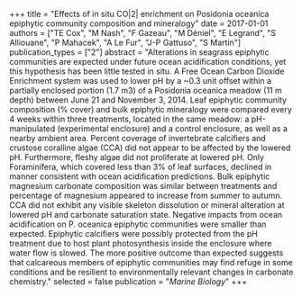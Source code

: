 +++
title = "Effects of in situ CO|2| enrichment on Posidonia oceanica epiphytic community composition and mineralogy"
date = 2017-01-01
authors = ["TE Cox", "M Nash", "F Gazeau", "M Déniel", "E Legrand", "S Alliouane", "P Mahacek", "A Le Fur", "J-P Gattuso", "S Martin"]
publication_types = ["2"]
abstract = "Alterations in seagrass epiphytic communities are expected under future ocean acidification conditions, yet this hypothesis has been little tested in situ. A Free Ocean Carbon Dioxide Enrichment system was used to lower pH by a ~0.3 unit offset within a partially enclosed portion (1.7 m3) of a Posidonia oceanica meadow (11 m depth) between June 21 and November 3, 2014. Leaf epiphytic community composition (% cover) and bulk epiphytic mineralogy were compared every 4 weeks within three treatments, located in the same meadow: a pH-manipulated (experimental enclosure) and a control enclosure, as well as a nearby ambient area. Percent coverage of invertebrate calcifiers and crustose coralline algae (CCA) did not appear to be affected by the lowered pH. Furthermore, fleshy algae did not proliferate at lowered pH. Only Foraminifera, which covered less than 3% of leaf surfaces, declined in manner consistent with ocean acidification predictions. Bulk epiphytic magnesium carbonate composition was similar between treatments and percentage of magnesium appeared to increase from summer to autumn. CCA did not exhibit any visible skeleton dissolution or mineral alteration at lowered pH and carbonate saturation state. Negative impacts from ocean acidification on P. oceanica epiphytic communities were smaller than expected. Epiphytic calcifiers were possibly protected from the pH treatment due to host plant photosynthesis inside the enclosure where water flow is slowed. The more positive outcome than expected suggests that calcareous members of epiphytic communities may find refuge in some conditions and be resilient to environmentally relevant changes in carbonate chemistry."
selected = false
publication = "*Marine Biology*"
+++

